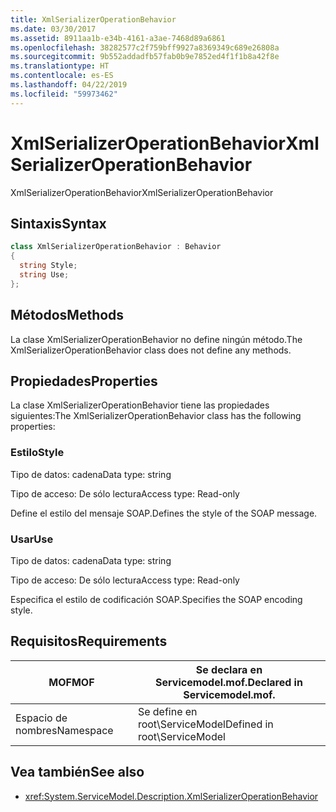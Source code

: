 ```yaml
---
title: XmlSerializerOperationBehavior
ms.date: 03/30/2017
ms.assetid: 8911aa1b-e34b-4161-a3ae-7468d89a6861
ms.openlocfilehash: 38282577c2f759bff9927a8369349c689e26808a
ms.sourcegitcommit: 9b552addadfb57fab0b9e7852ed4f1f1b8a42f8e
ms.translationtype: HT
ms.contentlocale: es-ES
ms.lasthandoff: 04/22/2019
ms.locfileid: "59973462"
---
```

# <a name="xmlserializeroperationbehavior"></a><span data-ttu-id="c6ee6-102">XmlSerializerOperationBehavior</span><span class="sxs-lookup"><span data-stu-id="c6ee6-102">XmlSerializerOperationBehavior</span></span>
<span data-ttu-id="c6ee6-103">XmlSerializerOperationBehavior</span><span class="sxs-lookup"><span data-stu-id="c6ee6-103">XmlSerializerOperationBehavior</span></span>  
  
## <a name="syntax"></a><span data-ttu-id="c6ee6-104">Sintaxis</span><span class="sxs-lookup"><span data-stu-id="c6ee6-104">Syntax</span></span>  
  
```csharp
class XmlSerializerOperationBehavior : Behavior  
{  
  string Style;  
  string Use;  
};  
```  
  
## <a name="methods"></a><span data-ttu-id="c6ee6-105">Métodos</span><span class="sxs-lookup"><span data-stu-id="c6ee6-105">Methods</span></span>  
 <span data-ttu-id="c6ee6-106">La clase XmlSerializerOperationBehavior no define ningún método.</span><span class="sxs-lookup"><span data-stu-id="c6ee6-106">The XmlSerializerOperationBehavior class does not define any methods.</span></span>  
  
## <a name="properties"></a><span data-ttu-id="c6ee6-107">Propiedades</span><span class="sxs-lookup"><span data-stu-id="c6ee6-107">Properties</span></span>  
 <span data-ttu-id="c6ee6-108">La clase XmlSerializerOperationBehavior tiene las propiedades siguientes:</span><span class="sxs-lookup"><span data-stu-id="c6ee6-108">The XmlSerializerOperationBehavior class has the following properties:</span></span>  
  
### <a name="style"></a><span data-ttu-id="c6ee6-109">Estilo</span><span class="sxs-lookup"><span data-stu-id="c6ee6-109">Style</span></span>  
 <span data-ttu-id="c6ee6-110">Tipo de datos: cadena</span><span class="sxs-lookup"><span data-stu-id="c6ee6-110">Data type: string</span></span>  
  
 <span data-ttu-id="c6ee6-111">Tipo de acceso: De sólo lectura</span><span class="sxs-lookup"><span data-stu-id="c6ee6-111">Access type: Read-only</span></span>  
  
 <span data-ttu-id="c6ee6-112">Define el estilo del mensaje SOAP.</span><span class="sxs-lookup"><span data-stu-id="c6ee6-112">Defines the style of the SOAP message.</span></span>  
  
### <a name="use"></a><span data-ttu-id="c6ee6-113">Usar</span><span class="sxs-lookup"><span data-stu-id="c6ee6-113">Use</span></span>  
 <span data-ttu-id="c6ee6-114">Tipo de datos: cadena</span><span class="sxs-lookup"><span data-stu-id="c6ee6-114">Data type: string</span></span>  
  
 <span data-ttu-id="c6ee6-115">Tipo de acceso: De sólo lectura</span><span class="sxs-lookup"><span data-stu-id="c6ee6-115">Access type: Read-only</span></span>  
  
 <span data-ttu-id="c6ee6-116">Especifica el estilo de codificación SOAP.</span><span class="sxs-lookup"><span data-stu-id="c6ee6-116">Specifies the SOAP encoding style.</span></span>  
  
## <a name="requirements"></a><span data-ttu-id="c6ee6-117">Requisitos</span><span class="sxs-lookup"><span data-stu-id="c6ee6-117">Requirements</span></span>  
  
|<span data-ttu-id="c6ee6-118">MOF</span><span class="sxs-lookup"><span data-stu-id="c6ee6-118">MOF</span></span>|<span data-ttu-id="c6ee6-119">Se declara en Servicemodel.mof.</span><span class="sxs-lookup"><span data-stu-id="c6ee6-119">Declared in Servicemodel.mof.</span></span>|  
|---------|-----------------------------------|  
|<span data-ttu-id="c6ee6-120">Espacio de nombres</span><span class="sxs-lookup"><span data-stu-id="c6ee6-120">Namespace</span></span>|<span data-ttu-id="c6ee6-121">Se define en root\ServiceModel</span><span class="sxs-lookup"><span data-stu-id="c6ee6-121">Defined in root\ServiceModel</span></span>|  
  
## <a name="see-also"></a><span data-ttu-id="c6ee6-122">Vea también</span><span class="sxs-lookup"><span data-stu-id="c6ee6-122">See also</span></span>

- <xref:System.ServiceModel.Description.XmlSerializerOperationBehavior>
